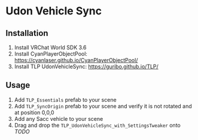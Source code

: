 # Udon Vehicle Sync

## Installation

1. Install VRChat World SDK 3.6
2. Install CyanPlayerObjectPool: https://cyanlaser.github.io/CyanPlayerObjectPool/
3. Install TLP UdonVehicleSync: https://guribo.github.io/TLP/

## Usage

1. Add `TLP_Essentials` prefab to your scene
2. Add `TLP_SyncOrigin` prefab to your scene and verify it is not rotated and at position 0,0,0
3. Add any Sacc vehicle to your scene
4. Drag and drop the `TLP_UdonVehicleSync_with_SettingsTweaker` onto *TODO*


